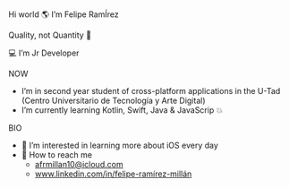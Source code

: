 Hi world  🌎  I’m Felipe RamÍrez

Quality, not Quantity 🎴

💻 I’m Jr Developer

NOW
- I’m in second year student of cross-platform applications in the U-Tad (Centro Universitario de Tecnología y Arte Digital)
- I’m currently learning Kotlin, Swift, Java & JavaScrip 💥

BIO
- 👀 I’m interested in learning more about iOS every day
- 📩 How to reach me
     - afrmillan10@icloud.com
     - www.linkedin.com/in/felipe-ramírez-millán
<!---
Mc-Ramirez/Mc-Ramirez is a ✨ special ✨ repository because its `README.md` (this file) appears on your GitHub profile.
You can click the Preview link to take a look at your changes.
--->
